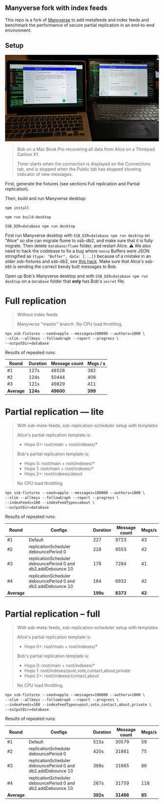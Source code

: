 <!--
SPDX-FileCopyrightText: 2021 The Manyverse Authors

SPDX-License-Identifier: CC-BY-4.0
-->

## Manyverse fork with index feeds

This repo is a fork of [Manyverse](https://github.com/staltz/manyvrese) to add
metafeeds and index feeds and benchmark the performance of secure partial
replication in an end-to-end environment.

## Setup

![photograph](./photo.jpg)

> Bob on a Mac Book Pro recovering all data from Alice on a Thinkpad Carbon X1.
>
> Timer starts when the connection is displayed on the Connections tab, and is
> stopped when the Public tab has stopped showing indicator of new messages.

First, generate the fixtures (see sections Full replication and Partial
replication).

Then, build and run Manyverse desktop:

```
npm install
```

```
npm run build-desktop
```

```
SSB_DIR=database npm run desktop
```

First run Manyverse desktop with `SSB_DIR=database npm run desktop` on "Alice"
so she can migrate flume to ssb-db2, and make sure that it is fully migrate.
Then delete `database/flume` folder, and restart Alice. :warning: We also need
to hack the codebase to fix a bug where `nonce` Buffers were JSON stringified as
`{type: "Buffer", data: [...]}` because of a mistake in an older ssb-fixtures
and ssb-db2, see [this hack](https://github.com/ssbc/ssb-db2/blob/0d95fa675c4123437e142fb7d9dcb596fb4425ef/migrate.js#L32). Make sure that Alice's
ssb-ebt is sending the correct bendy butt messages to Bob.

Open up Bob's Manyverse desktop and with `SSB_DIR=database npm run desktop` on a
`database` folder that **only** has Bob's `secret` file.

# Full replication

> Without index feeds
>
> Manyverse "master" branch. No CPU load throttling.

```
npx ssb-fixtures --seed=apple --messages=100000 --authors=1000 \
--slim --allkeys --followGraph --report --progress \
--outputDir=database
```

Results of repeated runs:

| Round | Duration | Message count | Msgs / s |
|-------|----------|---------------|----------|
| #1 | 127s | 48528 | 382 |
| #2 | 124s | 50444 | 406 |
| #3 | 121s | 49829 | 411 |
| **Average** | **124s** | **49600** | **399** |

# Partial replication — lite

> With ssb-meta-feeds, ssb-replication-scheduler setup with templates
>
> Alice's partial replication template is:
> - Hops 0+: root/main + root/indexes/*
>
> Bob's partial replication template is:
> - Hops 0: root/main + root/indexes/*
> - Hops 1: root/main + root/indexes/*
> - Hops 2+: root/indexes/about
>
> No CPU load throttling.

```
npx ssb-fixtures --seed=apple --messages=100000 --authors=1000 \
--slim --allkeys --followGraph --report --progress \
--indexFeeds=100 --indexFeedTypes=about \
--outputDir=database
```

Results of repeated runs:

| Round | Configs | Duration | Message count | Msgs/s |
|-------|---------|----------|---------------|--------|
| #1 | Default |227 | 9723 | 43 |
| #2 | replicationScheduler debouncePeriod 0 |228 | 9553 | 42 |
| #3 | replicationScheduler debouncePeriod 0 and db2.addDebounce 10 |178 | 7284 | 41 |
| #4 | replicationScheduler debouncePeriod 0 and db2.addDebounce 10 |164 | 6932 | 42 |
| **Average** | | **199s** | **8373** | **42** |

# Partial replication – full

> With ssb-meta-feeds, ssb-replication-scheduler setup with templates
>
> Alice's partial replication template is:
> - Hops 0+: root/main + root/indexes/*
>
> Bob's partial replication template is:
> - Hops 0: root/main + root/indexes/*
> - Hops 1: root/indexes/post,vote,contact,about,private
> - Hops 2+: root/indexes/contact,about
>
> No CPU load throttling.

```
npx ssb-fixtures --seed=apple --messages=100000 --authors=1000 \
--slim --allkeys --followGraph --report --progress \
--indexFeeds=100 --indexFeedTypes=post,vote,contact,about,private \
--outputDir=database
```

Results of repeated runs:

| Round | Configs | Duration | Message count | Msgs/s |
|-------|---------|----------|---------------|--------|
| #1 | Default | 515s | 30579 | 59 |
| #2 | replicationScheduler debouncePeriod 0 | 420s | 31861 | 75 |
| #3 | replicationScheduler debouncePeriod 0 and db2.addDebounce 10 | 368s | 31665 | 86 |
| #4 | replicationScheduler debouncePeriod 0 and db2.addDebounce 10 | 267s | 31759 | 118 |
| **Average** | | **392s** | **31466** | **85** |
